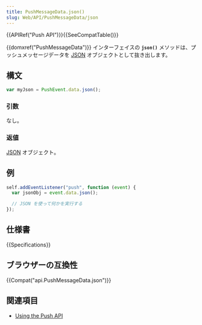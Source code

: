 ```yaml
---
title: PushMessageData.json()
slug: Web/API/PushMessageData/json
---
```


{{APIRef("Push API")}}{{SeeCompatTable()}}

{{domxref("PushMessageData")}} インターフェイスの **`json()`** メソッドは、プッシュメッセージデータを [JSON](/ja/docs/Web/JavaScript/Reference/Global_Objects/JSON) オブジェクトとして抜き出します。

## 構文

```js
var myJson = PushEvent.data.json();
```

### 引数

なし。

### 返値

[JSON](/ja/docs/Web/JavaScript/Reference/Global_Objects/JSON) オブジェクト。

## 例

```js
self.addEventListener("push", function (event) {
  var jsonObj = event.data.json();

  // JSON を使って何かを実行する
});
```

## 仕様書

{{Specifications}}

## ブラウザーの互換性

{{Compat("api.PushMessageData.json")}}

## 関連項目

- [Using the Push API](/ja/docs/Web/API/Push_API/Using_the_Push_API)

